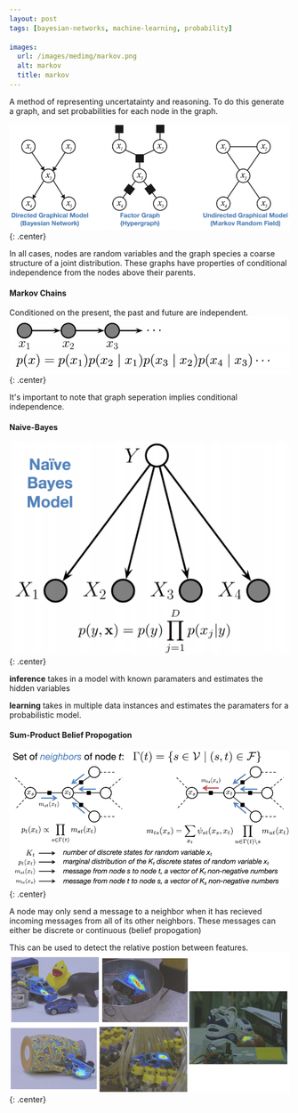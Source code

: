 ```yaml
---
layout: post
tags: [bayesian-networks, machine-learning, probability]

images: 
  url: /images/medimg/markov.png
  alt: markov
  title: markov
---
```


A method of representing uncertatainty and reasoning. To do this generate a graph, and set probabilities for each node in the graph.

![graphical](/images/medimg/graphical_model.png){: .center}

In all cases, nodes are random variables and the graph species a coarse structure of a joint distribution. These graphs have properties of conditional independence from the nodes above their parents.

#### Markov Chains
Conditioned on the present, the past and future are independent.
![markov](/images/medimg/markov.png){: .center}

It's important to note that graph seperation implies conditional independence.
#### Naive-Bayes
![nbayes](/images/medimg/nbayes.png){: .center}

**inference** takes in a model with known paramaters and estimates the hidden variables

**learning** takes in multiple data instances and estimates the paramaters for a probabilistic model.

#### Sum-Product Belief Propogation
![sp](/images/medimg/sp.png){: .center}

A node may only send a message to a neighbor when it has recieved incoming messages from all of its other neighbors. These messages can either be discrete or continuous (belief propogation)

This can be used to detect the relative postion between features.
![stuff](/images/medimg/examples_toy.png){: .center}

